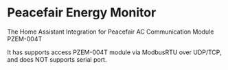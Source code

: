 # Peacefair Energy Monitor

The Home Assistant Integration for Peacefair AC Communication Module PZEM-004T

It has supports access PZEM-004T module via ModbusRTU over UDP/TCP, and does NOT supports serial port. 
